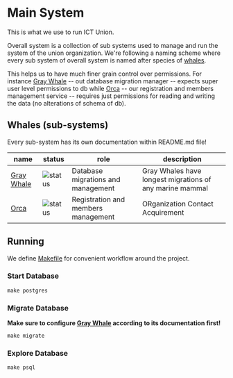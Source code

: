 # Main System

This is what we use to run ICT Union.

Overall system is a collection of sub systems used to manage
and run the system of the union organization.
We're following a naming scheme where every sub system of
overall system is named after species of [whales](https://en.wikipedia.org/wiki/Whale).

This helps us to have much finer grain control over permissions.
For instance [Gray Whale](gray-whale) -- out database migration manager --
expects super user level permissions to db
while [Orca](orca) -- our registration and members management service --
requires just permissions for reading and writing the data (no alterations of schema of db).

## Whales (sub-systems)

Every sub-system has its own documentation within README.md file!

| name                     | status                                                                                                      | role                                | description                                              |
|--------------------------|-------------------------------------------------------------------------------------------------------------|-------------------------------------|----------------------------------------------------------|
| [Gray Whale](gray-whale) | ![status](https://github.com/ictunion/main-systemn/actions/workflows/gray-whale.yaml/badge.svg?branch=main) | Database migrations and management  | Gray Whales have longest migrations of any marine mammal |
| [Orca](orca)             | ![status](https://github.com/ictunion/main-systemn/actions/workflows/orca.yaml/badge.svg?branch=main)       | Registration and members management | ORganization Contact Acquirement                         |

## Running

We define [Makefile](Makefile) for convenient workflow around the project.

### Start Database

```
make postgres
```

### Migrate Database

__Make sure to configure [Gray Whale](gray-whale) according to its documentation first!__

```
make migrate
```

### Explore Database

```
make psql
```
